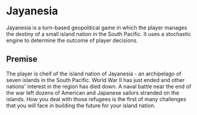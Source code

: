 # Jayanesia

Jayanesia is a turn-based geopolitical game in which the player manages the destiny of a small island nation in the South Pacific. It uses a stochastic engine to determine the outcome of player decisions.

## Premise

The player is cheif of the island nation of Jayanesia - an archipelago of seven islands in the South Pacific. World War II has just ended and other nations' interest in the region has died down. A naval battle near the end of the war left dozens of American and Japanese sailors stranded on the islands. How you deal with those refugees is the first of many challenges that you will face in building the future for your island nation.

